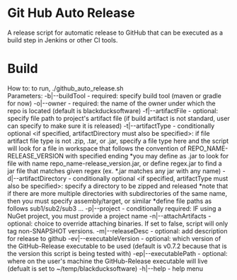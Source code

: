 # Git Hub Auto Release

A release script for automatic release to GitHub that can be executed as a build step in Jenkins or other CI tools.

# Build

How to: to run, ./github_auto_release.sh <parameters>     
Parameters:
	-b|--buildTool - required: specify build tool (maven or gradle for now)
	-o|--owner - required: the name of the owner under which the repo is located (default is blackducksoftware)
	-f|--artifactFile - optional: specify file path to project's artifact file (if build artifact is not standard, user can specify to make sure it is released) <CANNOT SPECIFY BOTH A DIRECTORY AND FILE>
	-t|--artifactType - conditionally optional <if specified, artifactDirectory must also be specified>: if file artifact file type is not .zip, .tar, or .jar, specify a file type here and the script will look for a file in workspace that follows the convention of REPO_NAME-RELEASE_VERSION with specified ending
		*you may define as .jar to look for file with name repo_name-release_version.jar, or define regex.jar to find a jar file that matches given regex (ex. *.jar matches any jar with any name)
	-d|--artifactDirectory - conditionally optional <if specified, artifactType must also be specified>: specify a directory to be zipped and released <CANNOT SPECIFY BOTH A DIRECTORY AND FILE>
		*note that if there are more multiple directories with subdirectories of the same name, then you must specify assembly/target, or similar
		*define file paths as follows sub1/sub2/sub3 ...
	-p|--project - conditionally required: IF using a NuGet project, you must provide a project name
	-n|--attachArtifacts - optional: choice to override attaching binaries. If set to false, script will only tag non-SNAPSHOT versions.
	-m|--releaseDesc - optional: add description for release to github
	-ev|--executableVersion - optional: which version of the GitHub-Release executable to be used (default is v0.7.2 because that is the version this script is being tested with)
	-ep|--executablePath - optional: where on the user's machine the GitHub-Release executable will live (defualt is set to ~/temp/blackducksoftware)
	-h|--help - help menu